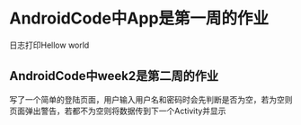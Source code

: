 # AndroidCode中App是第一周的作业
日志打印Hellow world

## AndroidCode中week2是第二周的作业

写了一个简单的登陆页面，用户输入用户名和密码时会先判断是否为空，若为空则页面弹出警告，若都不为空则将数据传到下一个Activity并显示
